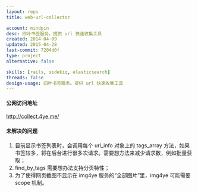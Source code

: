 ```yaml
---
layout: repo
title: web-url-collector

account: mindpin
desc: 四叶书签服务。提供 url 快速收集工具
created: 2014-04-09
updated: 2015-04-28
last-commit: 7204d0f
type: project
alternative: false

skills: [rails, sidekiq, elasticsearch]
threads: false
design-usage: 四叶书签服务。提供 url 快速收集工具
---
```


#### 公网访问地址
http://collect.4ye.me/

#### 未解决的问题
1. 目前显示书签列表时，会调用每个 url_info 对象上的 tags_array 方法，如果书签较多，将在后台进行很多次请求。需要想方法来减少请求数，例如批量获取；
2. find_by_tags 需要想办法支持分页特性；
3. 为了使得网页截图不显示在 img4ye 服务的“全部图片”里，img4ye 可能需要 scope 机制。
